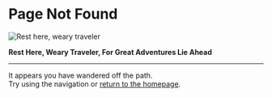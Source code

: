 # Page Not Found

![Rest here, weary traveler](https://i.kym-cdn.com/photos/images/newsfeed/002/336/753/653.gif)

**Rest Here, Weary Traveler, For Great Adventures Lie Ahead**

---

It appears you have wandered off the path.  
Try using the navigation or [return to the homepage](README.md).